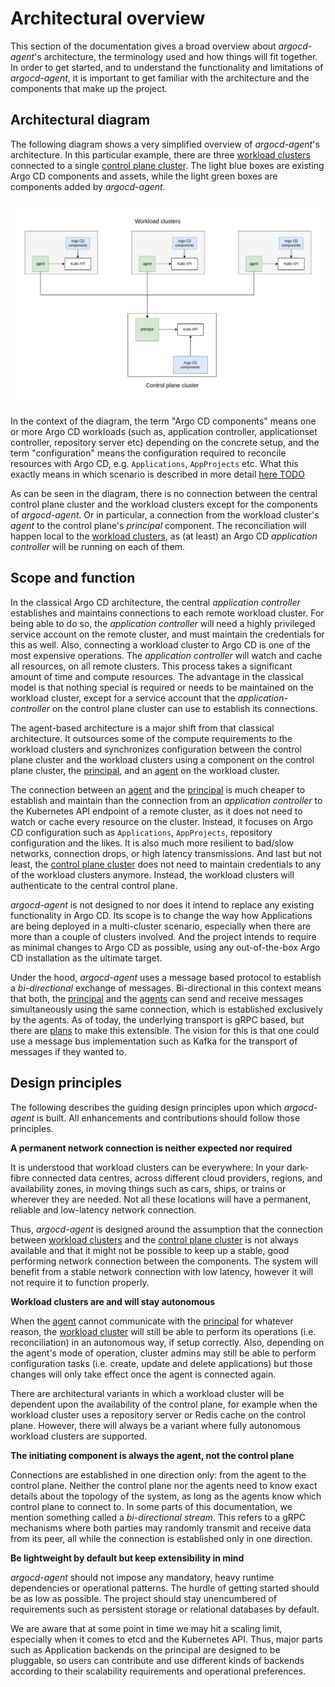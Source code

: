 # Architectural overview

This section of the documentation gives a broad overview about *argocd-agent*'s architecture, the terminology used and how things will fit together. In order to get started, and to understand the functionality and limitations of *argocd-agent*, it is important to get familiar with the architecture and the components that make up the project.

## Architectural diagram

The following diagram shows a very simplified overview of *argocd-agent*'s architecture. In this particular example, there are three [workload clusters](./components-terminology.md#workload-cluster) connected to a single [control plane cluster](./components-terminology.md#control-plane-cluster). The light blue boxes are existing Argo CD components and assets, while the light green boxes are components added by *argocd-agent*.

![Architectural overview](../assets/01-architecture.png)

In the context of the diagram, the term "Argo CD components" means one or more Argo CD workloads (such as, application controller, applicationset controller, repository server etc) depending on the concrete setup, and the term "configuration" means the configuration required to reconcile resources with Argo CD, e.g. `Applications`, `AppProjects` etc. What this exactly means in which scenario is described in more detail [here TODO](TODO)

As can be seen in the diagram, there is no connection between the central control plane cluster and the workload clusters except for the components of *argocd-agent*. Or in particular, a connection from the workload cluster's *agent* to the control plane's *principal* component. The reconciliation will happen local to the [workload clusters](./components-terminology.md#workload-cluster), as (at least) an Argo CD *application controller* will be running on each of them.

## Scope and function

In the classical Argo CD architecture, the central *application controller* establishes and maintains connections to each remote workload cluster. For being able to do so, the *application controller* will need a highly privileged service account on the remote cluster, and must maintain the credentials for this as well. Also, connecting a workload cluster to Argo CD is one of the most expensive operations. The *application controller* will watch and cache all resources, on all remote clusters. This process takes a significant amount of time and compute resources. The advantage in the classical model is that nothing special is required or needs to be maintained on the workload cluster, except for a service account that the *application-controller* on the control plane cluster can use to establish its connections.

The agent-based architecture is a major shift from that classical architecture. It outsources some of the compute requirements to the workload clusters and synchronizes configuration between the control plane cluster and the workload clusters using a component on the control plane cluster, the [principal](./components-terminology.md#principal), and an [agent](./components-terminology.md#agent) on the workload cluster.

The connection between an [agent](./components-terminology.md#agent) and the [principal](./components-terminology.md#principal) is much cheaper to establish and maintain than the connection from an *application controller* to the Kubernetes API endpoint of a remote cluster, as it does not need to watch or cache every resource on the cluster. Instead, it focuses on Argo CD configuration such as `Applications`, `AppProjects`, repository configuration and the likes. It is also much more resilient to bad/slow networks, connection drops, or high latency transmissions. And last but not least, the [control plane cluster](./components-terminology.md#control-plane-cluster) does not need to maintain credentials to any of the workload clusters anymore. Instead, the workload clusters will authenticate to the central control plane.

*argocd-agent* is not designed to nor does it intend to replace any existing functionality in Argo CD. Its scope is to change the way how Applications are being deployed in a multi-cluster scenario, especially when there are more than a couple of clusters involved. And the project intends to require as minimal changes to Argo CD as possible, using any out-of-the-box Argo CD installation as the ultimate target.

Under the hood, *argocd-agent* uses a message based protocol to establish a *bi-directional* exchange of messages. Bi-directional in this context means that both, the [principal](./components-terminology.md#principal) and the [agents](./components-terminology.md#agent) can send and receive messages simultaneously using the same connection, which is established exclusively by the agents. As of today, the underlying transport is gRPC based, but there are [plans](https://github.com/argoproj-labs/argocd-agent/issues/260) to make this extensible. The vision for this is that one could use a message bus implementation such as Kafka for the transport of messages if they wanted to.

## Design principles

The following describes the guiding design principles upon which *argocd-agent* is built. All enhancements and contributions should follow those principles.

**A permanent network connection is neither expected nor required**

It is understood that workload clusters can be everywhere: In your dark-fibre connected data centres, across different cloud providers, regions, and availability zones, in moving things such as cars, ships, or trains or wherever they are needed. Not all these locations will have a permanent, reliable and low-latency network connection.

Thus, *argocd-agent* is designed around the assumption that the connection between [workload clusters](./components-terminology.md#workload-cluster) and the [control plane cluster](./components-terminology.md#control-plane-cluster) is not always available and that it might not be possible to keep up a stable, good performing network connection between the components. The system will benefit from a stable network connection with low latency, however it will not require it to function properly.

**Workload clusters are and will stay autonomous**

When the [agent](./components-terminology.md#agent) cannot communicate with the [principal](./components-terminology.md#principal) for whatever reason, the [workload cluster](./components-terminology.md#workload-cluster) will still be able to perform its operations (i.e. reconciliation) in an autonomous way, if setup correctly. Also, depending on the agent's mode of operation, cluster admins may still be able to perform configuration tasks (i.e. create, update and delete applications) but those changes will only take effect once the agent is connected again.

There are architectural variants in which a workload cluster will be dependent upon the availability of the control plane, for example when the workload cluster uses a repository server or Redis cache on the control plane. However, there will always be a variant where fully autonomous workload clusters are supported.

**The initiating component is always the agent, not the control plane**

Connections are established in one direction only: from the agent to the control plane. Neither the control plane nor the agents need to know exact details about the topology of the system, as long as the agents know which control plane to connect to. In some parts of this documentation, we mention something called a _bi-directional stream_. This refers to a gRPC mechanisms where both parties may randomly transmit and receive data from its peer, all while the connection is established only in one direction.

**Be lightweight by default but keep extensibility in mind**

*argocd-agent* should not impose any mandatory, heavy runtime dependencies or operational patterns. The hurdle of getting started should be as low as possible. The project should stay unencumbered of requirements such as persistent storage or relational databases by default. 

We are aware that at some point in time we may hit a scaling limit, especially when it comes to etcd and the Kubernetes API. Thus, major parts such as Application backends on the principal are designed to be pluggable, so users can contribute and use different kinds of backends according to their scalability requirements and operational preferences.

